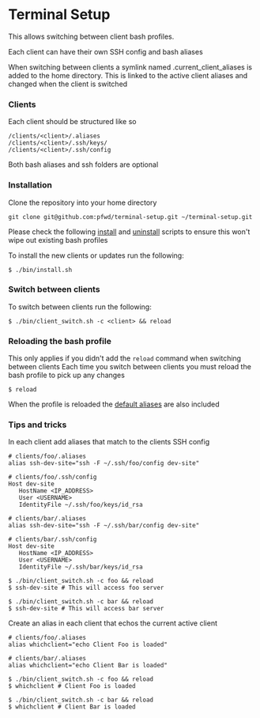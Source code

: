 # Terminal Setup
This allows switching between client bash profiles.

Each client can have their own SSH config and bash aliases

When switching between clients a symlink named .current_client_aliases is added to the home directory.  This is linked to the active client aliases and changed when the client is switched

### Clients
Each client should be structured like so

```
/clients/<client>/.aliases
/clients/<client>/.ssh/keys/
/clients/<client>/.ssh/config
```
Both bash aliases and ssh folders are optional

### Installation
Clone the repository into your home directory
```
git clone git@github.com:pfwd/terminal-setup.git ~/terminal-setup.git
```
Please check the following [install](bin/install.sh) and [uninstall](bin/uninstall.sh) scripts to ensure this won't wipe out existing bash profiles

To install the new clients or updates run the following:
```
$ ./bin/install.sh
```

### Switch between clients
To switch between clients run the following:
```
$ ./bin/client_switch.sh -c <client> && reload
```

### Reloading the bash profile
This only applies if you didn't add the `reload` command when switching between clients
Each time you switch between clients you must reload the bash profile to pick up any changes
```
$ reload
```
When the profile is reloaded the [default aliases](.aliases) are also included

### Tips and tricks
In each client add aliases that match to the clients SSH config
```
# clients/foo/.aliases
alias ssh-dev-site="ssh -F ~/.ssh/foo/config dev-site"
  
# clients/foo/.ssh/config
Host dev-site
   HostName <IP_ADDRESS>
   User <USERNAME>
   IdentityFile ~/.ssh/foo/keys/id_rsa
       
# clients/bar/.aliases
alias ssh-dev-site="ssh -F ~/.ssh/bar/config dev-site"
   
# clients/bar/.ssh/config
Host dev-site
   HostName <IP_ADDRESS>
   User <USERNAME>
   IdentityFile ~/.ssh/bar/keys/id_rsa
   
$ ./bin/client_switch.sh -c foo && reload
$ ssh-dev-site # This will access foo server
   
$ ./bin/client_switch.sh -c bar && reload
$ ssh-dev-site # This will access bar server
```

Create an alias in each client that echos the current active client
```
# clients/foo/.aliases
alias whichclient="echo Client Foo is loaded"
  
# clients/bar/.aliases
alias whichclient="echo Client Bar is loaded"
  
$ ./bin/client_switch.sh -c foo && reload
$ whichclient # Client Foo is loaded
  
$ ./bin/client_switch.sh -c bar && reload
$ whichclient # Client Bar is loaded
```